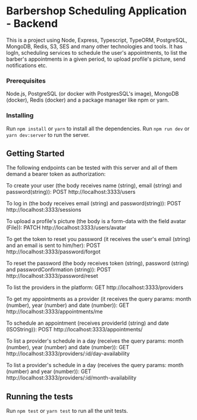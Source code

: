 # Barbershop Scheduling Application - Backend

This is a project using Node, Express, Typescript, TypeORM, PostgreSQL, MongoDB, Redis, S3, SES and many other technologies and tools. It has logIn, scheduling services to schedule the user's appointments, to list the barber's appointments in a given period, to upload profile's picture, send notifications etc.

### Prerequisites

Node.js, PostgreSQL (or docker with PostgresSQL's image), MongoDB (docker), Redis (docker) and a package manager like npm or yarn.

### Installing

Run `npm install` or `yarn` to install all the dependencies.
Run `npm run dev` or `yarn dev:server` to run the server.

## Getting Started

The following endpoints can be tested with this server and all of them demand a bearer token as authorization:

To create your user (the body receives name (string), email (string) and password(string)):
    POST http://localhost:3333/users

To log in (the body receives email (string) and password(string)):
    POST http://localhost:3333/sessions

To upload a profile's picture (the body is a form-data with the field avatar (File)):
    PATCH http://localhost:3333/users/avatar

To get the token to reset you password (it receives the user's email (string) and an email is sent to him/her):
    POST  http://localhost:3333/password/forgot

To reset the password (the body receives token (string), password (string) and passwordConfirmation (string)):
    POST http://localhost:3333/password/reset

To list the providers in the platform:
    GET http://localhost:3333/providers

To get my appointments as a provider (it receives the query params: month (number), year (number) and date (number)):
    GET http://localhost:3333/appointments/me

To schedule an appointment (receives providerId (string) and date (ISOString)):
    POST http://localhost:3333/appointments/

To list a provider's schedule in a day (receives the query params: month (number), year (number) and date (number)):
    GET http://localhost:3333/providers/:id/day-availability

To list a provider's schedule in a day (receives the query params: month (number) and year (number)):
    GET http://localhost:3333/providers/:id/month-availability

## Running the tests

Run `npm test` or `yarn test` to run all the unit tests.
